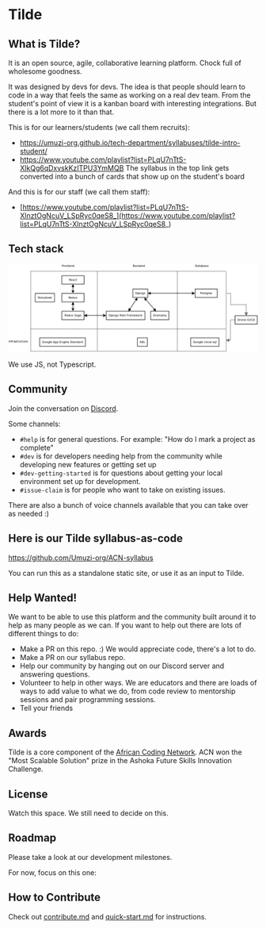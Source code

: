 # Tilde

## What is Tilde?

It is an open source, agile, collaborative learning platform. Chock full of wholesome goodness.

It was designed by devs for devs. The idea is that people should learn to code in a way that feels the same as working on a real dev team. From the student's point of view it is a kanban board with interesting integrations. But there is a lot more to it than that.

This is for our learners/students (we call them recruits):

- https://umuzi-org.github.io/tech-department/syllabuses/tilde-intro-student/
- https://www.youtube.com/playlist?list=PLqU7nTtS-XlkQg6qDxvskKzITPU3YmMQB
  The syllabus in the top link gets converted into a bunch of cards that show up on the student's board

And this is for our staff (we call them staff):
- [https://www.youtube.com/playlist?list=PLqU7nTtS-XlnztOgNcuV_LSpRyc0qeS8_](https://www.youtube.com/playlist?list=PLqU7nTtS-XlnztOgNcuV_LSpRyc0qeS8_)


## Tech stack

![Tech stack](/tech-stack.png?raw=true "Tech stack")

We use JS, not Typescript.

## Community

Join the conversation on [Discord](https://discord.gg/JHayHBG).

Some channels:

- `#help` is for general questions. For example: "How do I mark a project as complete"
- `#dev` is for developers needing help from the community while developing new features or getting set up
- `#dev-getting-started` is for questions about getting your local environment set up for development.
- `#issue-claim` is for people who want to take on existing issues.

There are also a bunch of voice channels available that you can take over as needed :)

## Here is our Tilde syllabus-as-code

https://github.com/Umuzi-org/ACN-syllabus

You can run this as a standalone static site, or use it as an input to Tilde.

## Help Wanted!

We want to be able to use this platform and the community built around it to help as many people as we can. If you want to help out there are lots of different things to do:

- Make a PR on this repo. :) We would appreciate code, there's a lot to do.
- Make a PR on our syllabus repo.
- Help our community by hanging out on our Discord server and answering questions.
- Volunteer to help in other ways. We are educators and there are loads of ways to add value to what we do, from code review to mentorship sessions and pair programming sessions.
- Tell your friends

## Awards

Tilde is a core component of the [African Coding Network](https://www.africancoding.network/). ACN won the "Most Scalable Solution" prize in the Ashoka Future Skills Innovation Challenge.

## License

Watch this space. We still need to decide on this.

## Roadmap

Please take a look at our development milestones.

For now, focus on this one:


## How to Contribute

Check out [contribute.md](/contribute.md) and [quick-start.md](/quick-start.md) for instructions.
